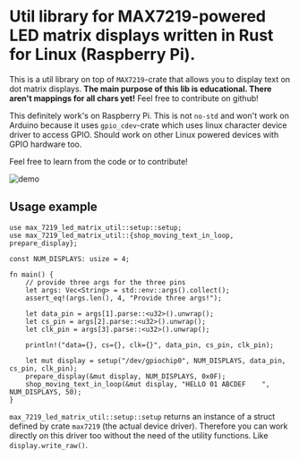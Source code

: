 # Util library for MAX7219-powered LED matrix displays written in Rust for Linux (Raspberry Pi).

This is a util library on top of `MAX7219`-crate that allows you to display
text on dot matrix displays. **The main purpose of this lib is educational.
There aren't mappings for all chars yet!** Feel free to contribute on github!

This definitely work's on Raspberry Pi. This is not `no-std` and won't work
on Arduino because it uses `gpio_cdev`-crate which uses linux character device driver
to access GPIO. Should work on other Linux powered devices with GPIO hardware too.

Feel free to learn from the code or to contribute!

![demo](demo.gif)

## Usage example
```
use max_7219_led_matrix_util::setup::setup;
use max_7219_led_matrix_util::{shop_moving_text_in_loop, prepare_display};

const NUM_DISPLAYS: usize = 4;

fn main() {
    // provide three args for the three pins
    let args: Vec<String> = std::env::args().collect();
    assert_eq!(args.len(), 4, "Provide three args!");

    let data_pin = args[1].parse::<u32>().unwrap();
    let cs_pin = args[2].parse::<u32>().unwrap();
    let clk_pin = args[3].parse::<u32>().unwrap();

    println!("data={}, cs={}, clk={}", data_pin, cs_pin, clk_pin);

    let mut display = setup("/dev/gpiochip0", NUM_DISPLAYS, data_pin, cs_pin, clk_pin);
    prepare_display(&mut display, NUM_DISPLAYS, 0x0F);
    shop_moving_text_in_loop(&mut display, "HELLO 01 ABCDEF    ", NUM_DISPLAYS, 50);
}
```

`max_7219_led_matrix_util::setup::setup` returns an instance of a struct defined by crate `max7219` (the actual device driver).
Therefore you can work directly on this driver too without the need of the utility functions. Like `display.write_raw()`.
